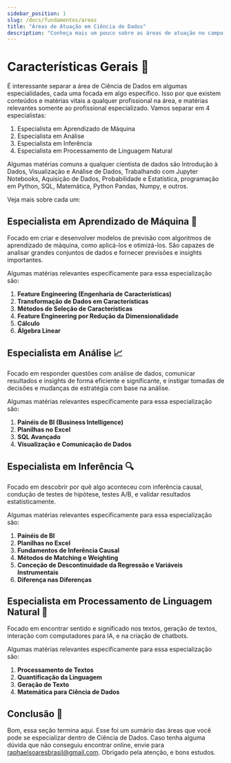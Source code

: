 ```yaml
---
sidebar_position: 1
slug: /docs/fundamentos/areas
title: "Áreas de Atuação em Ciência de Dados"
description: "Conheça mais um pouco sobre as áreas de atuação no campo de Ciência de Dados"
---
```


# Características Gerais 📜

É interessante separar a área de Ciência de Dados em algumas especialidades, cada uma focada em algo específico.
Isso por que existem conteúdos e matérias vitais a qualquer profissional na área, e matérias relevantes somente ao profissional especializado. 
Vamos separar em 4 especialistas:

1. Especialista em Aprendizado de Máquina
2. Especialista em Análise
3. Especialista em Inferência
4. Especialista em Processamento de Linguagem Natural

Algumas matérias comuns a qualquer cientista de dados são Introdução à Dados, Visualização e Análise de Dados, Trabalhando com Jupyter Notebooks,
Aquisição de Dados, Probabilidade e Estatística, programação em Python, SQL, Matemática, Python Pandas, Numpy, e outros.

Veja mais sobre cada um:

## Especialista em Aprendizado de Máquina 🤖

Focado em criar e desenvolver modelos de previsão com algoritmos de aprendizado de máquina, como aplicá-los e otimizá-los.
São capazes de analisar grandes conjuntos de dados e fornecer previsões e insights importantes.

Algumas matérias relevantes especificamente para essa especialização são:

1. **Feature Engineering (Engenharia de Características)**
2. **Transformação de Dados em Características**
3. **Métodos de Seleção de Características**
4. **Feature Engineering por Redução da Dimensionalidade**
5. **Cálculo**
6. **Álgebra Linear**

## Especialista em Análise 📈

Focado em responder questões com análise de dados, comunicar resultados e insights de forma eficiente e significante,
e instigar tomadas de decisões e mudanças de estratégia com base na análise.

Algumas matérias relevantes especificamente para essa especialização são:

1. **Painéis de BI (Business Intelligence)**
2. **Planilhas no Excel**
3. **SQL Avançado**
4. **Visualização e Comunicação de Dados**

## Especialista em Inferência 🔍

Focado em descobrir por quê algo aconteceu com inferência causal, condução de testes de hipótese, testes A/B, e 
validar resultados estatisticamente.

Algumas matérias relevantes especificamente para essa especialização são:

1. **Painéis de BI**
2. **Planilhas no Excel**
3. **Fundamentos de Inferência Causal**
4. **Métodos de Matching e Weighting**
5. **Conceção de Descontinuidade da Regressão e Variáveis Instrumentais**
6. **Diferença nas Diferenças**

## Especialista em Processamento de Linguagem Natural 📖

Focado em encontrar sentido e significado nos textos, geração de textos, interação com computadores para IA, e
na criação de chatbots.

Algumas matérias relevantes especificamente para essa especialização são:

1. **Processamento de Textos**
2. **Quantificação da Linguagem**
3. **Geração de Texto**
4. **Matemática para Ciência de Dados**


## Conclusão 🎑

Bom, essa seção termina aqui. Esse foi um sumário das áreas que você pode se especializar dentro de Ciência de Dados.
Caso tenha alguma dúvida que não conseguiu encontrar online, envie para raphaelsoaresbrasil@gmail.com.
Obrigado pela atenção, e bons estudos.

